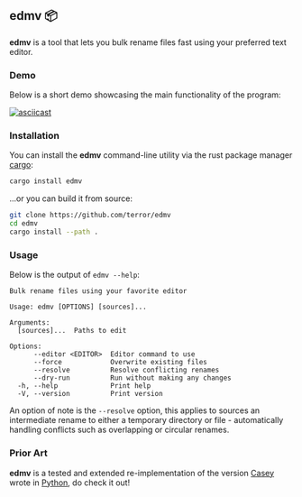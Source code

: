 ## edmv 📦

**edmv** is a tool that lets you bulk rename files fast using your preferred
text editor.

### Demo

Below is a short demo showcasing the main functionality of the program:

[![asciicast](https://asciinema.org/a/33OVZX9m1PZcyqYvdqmtvBRRv.svg)](https://asciinema.org/a/33OVZX9m1PZcyqYvdqmtvBRRv)

### Installation

You can install the **edmv** command-line utility via the rust package manager
[cargo](https://doc.rust-lang.org/cargo/):

```bash
cargo install edmv
```

...or you can build it from source:

```bash
git clone https://github.com/terror/edmv
cd edmv
cargo install --path .
```

### Usage

Below is the output of `edmv --help`:

```
Bulk rename files using your favorite editor

Usage: edmv [OPTIONS] [sources]...

Arguments:
  [sources]...  Paths to edit

Options:
      --editor <EDITOR>  Editor command to use
      --force            Overwrite existing files
      --resolve          Resolve conflicting renames
      --dry-run          Run without making any changes
  -h, --help             Print help
  -V, --version          Print version
```

An option of note is the `--resolve` option, this applies to sources an
intermediate rename to either a temporary directory or file - automatically
handling conflicts such as overlapping or circular renames.

### Prior Art

**edmv** is a tested and extended re-implementation of
the version [Casey](https://github.com/casey) wrote in
[Python](https://github.com/casey/edmv), do check it out!
